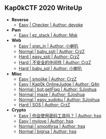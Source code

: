 ## Kap0kCTF 2020 WriteUp

- **Reverse**
  - [Easy | Checker | Author: devoke](Reverse/Checker)
- **Pwn**
  - [Easy | ez_stack | Author: Msk](Pwn/ez_stack)
- **Web**
  - [Easy | sign_in | Author: 小喇叭](Web/sign_in)
  - [Normal | baby_ssti | Author: CrzZ](Web/baby_ssti)
  - [Hard | easy_ssti | Author: CrzZ](Web/easy_ssti)
  - [Hard | 不安全的中间件 | Author: CrzZ](Web/%E4%B8%8D%E5%AE%89%E5%85%A8%E7%9A%84%E4%B8%AD%E9%97%B4%E4%BB%B6)
  - [Hard | baby_sql | Author: 小喇叭](Web/baby_sql)
- **Misc**
  - [Easy | smojike | Author: CrzZ](Misc/smojike)
  - [Easy | Kap0k OnlineJudge | Author: Q4n](Misc/Kap0k%20OnlineJudge)
  - [Normal | bot.getFlag | Author: SJoshua](Misc/bot.getFlag)
  - [Normal | maze | Author: SJoshua](Misc/maze)
  - [Normal | easy_sudoku | Author: SJoshua](Misc/easy_sudoku)
  - [Hard | SOS | Author: CrzZ](Misc/SOS)
- **Crypto**
  - [Easy | 你会使用密码工具吗？ | Author: hsq](Crypto/%E4%BD%A0%E4%BC%9A%E4%BD%BF%E7%94%A8%E5%AF%86%E7%A0%81%E5%B7%A5%E5%85%B7%E5%90%97%EF%BC%9F)
  - [Easy | mylove | Author: hsq](Crypto/mylove)
  - [Normal | smoothrsa | Author: hsq](Crypto/smoothrsa)
  - [Normal | bigrsa | Author: hsq](Crypto/bigrsa)
